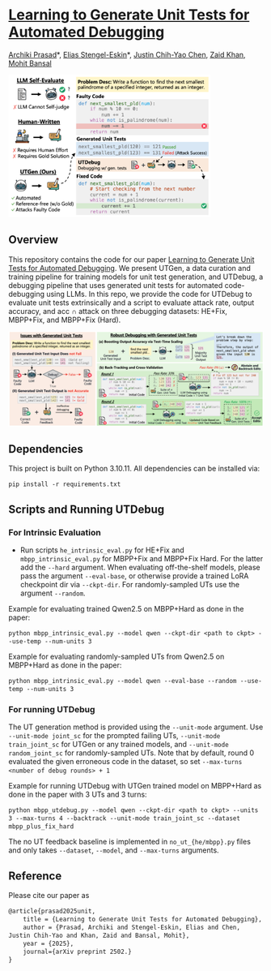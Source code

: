 # [Learning to Generate Unit Tests for Automated Debugging]()
[Archiki Prasad](https://archiki.github.io/)\*, [Elias Stengel-Eskin](https://esteng.github.io/)\*, [Justin Chih-Yao Chen](https://dinobby.github.io/), [Zaid Khan](https://zaidkhan.me/), [Mohit Bansal](https://www.cs.unc.edu/~mbansal/)

<img src="./assets/fig1.png" alt="Figure of the motivation for UTGen" width="400"/>

## Overview
This repository contains the code for our paper [Learning to Generate Unit Tests for Automated Debugging](). We present UTGen, a data curation and training pipeline for training models for unit test generation, and UTDebug, a debugging pipeline that uses generated unit tests for automated code-debugging using LLMs. In this repo, we provide the code for UTDebug to evaluate unit tests extrinsically and a script to evaluate attack rate, output accuracy, and acc $\cap$ attack on three debugging datasets: HE+Fix, MBPP+Fix, and MBPP+Fix (Hard).

![UTDebug motivation and overview](assets/fig3.png)

## Dependencies
This project is built on Python 3.10.11. All dependencies can be installed via:
```
pip install -r requirements.txt
```

## Scripts and Running UTDebug

### For Intrinsic Evaluation
- Run scripts `he_intrinsic_eval.py` for HE+Fix and `mbpp_intrinsic_eval.py` for MBPP+Fix and MBPP+Fix Hard. For the latter add the `--hard` argument. When evaluating off-the-shelf models, please pass the argument `--eval-base`, or otherwise provide a trained LoRA checkpoint dir via `--ckpt-dir`. For randomly-sampled UTs use the argument `--random`.

Example for evaluating trained Qwen2.5 on MBPP+Hard as done in the paper:
```
python mbpp_intrinsic_eval.py --model qwen --ckpt-dir <path to ckpt> --use-temp --num-units 3
```
Example for evaluating randomly-sampled UTs from Qwen2.5 on MBPP+Hard as done in the paper:
```
python mbpp_intrinsic_eval.py --model qwen --eval-base --random --use-temp --num-units 3
```

### For running UTDebug
The UT generation method is provided using the `--unit-mode` argument. Use `--unit-mode joint_sc` for the prompted failing UTs, `--unit-mode train_joint_sc` for UTGen or any trained models, and `--unit-mode random_joint_sc` for randomly-sampled UTs. Note that by default, round 0 evaluated the given erroneous code in the dataset, so set `--max-turns <number of debug rounds> + 1`

Example for running UTDebug with UTGen trained model on MBPP+Hard as done in the paper with 3 UTs and 3 turns:
```
python mbpp_utdebug.py --model qwen --ckpt-dir <path to ckpt> --units 3 --max-turns 4 --backtrack --unit-mode train_joint_sc --dataset mbpp_plus_fix_hard
```
The no UT feedback baseline is implemented in `no_ut_{he/mbpp}.py` files and only takes `--dataset`, `--model`, and `--max-turns` arguments.

## Reference
Please cite our paper as 
```
@article{prasad2025unit,
    title = {Learning to Generate Unit Tests for Automated Debugging},
    author = {Prasad, Archiki and Stengel-Eskin, Elias and Chen, Justin Chih-Yao and Khan, Zaid and Bansal, Mohit}, 
    year = {2025},
    journal={arXiv preprint 2502.} 
}
```
